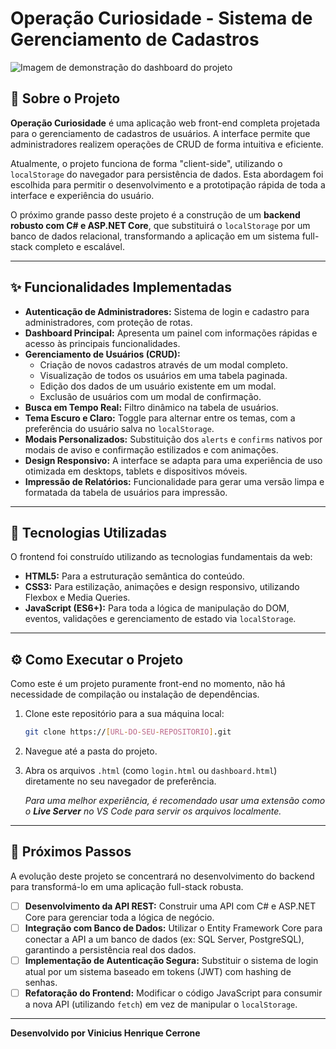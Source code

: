 # Operação Curiosidade - Sistema de Gerenciamento de Cadastros

![Imagem de demonstração do dashboard do projeto](https://i.imgur.com/gYQ4pG0.png)

## 📝 Sobre o Projeto

**Operação Curiosidade** é uma aplicação web front-end completa projetada para o gerenciamento de cadastros de usuários. A interface permite que administradores realizem operações de CRUD de forma intuitiva e eficiente.

Atualmente, o projeto funciona de forma "client-side", utilizando o `localStorage` do navegador para persistência de dados. Esta abordagem foi escolhida para permitir o desenvolvimento e a prototipação rápida de toda a interface e experiência do usuário.

O próximo grande passo deste projeto é a construção de um **backend robusto com C# e ASP.NET Core**, que substituirá o `localStorage` por um banco de dados relacional, transformando a aplicação em um sistema full-stack completo e escalável.

---

## ✨ Funcionalidades Implementadas

* **Autenticação de Administradores:** Sistema de login e cadastro para administradores, com proteção de rotas.
* **Dashboard Principal:** Apresenta um painel com informações rápidas e acesso às principais funcionalidades.
* **Gerenciamento de Usuários (CRUD):**
    * Criação de novos cadastros através de um modal completo.
    * Visualização de todos os usuários em uma tabela paginada.
    * Edição dos dados de um usuário existente em um modal.
    * Exclusão de usuários com um modal de confirmação.
* **Busca em Tempo Real:** Filtro dinâmico na tabela de usuários.
* **Tema Escuro e Claro:** Toggle para alternar entre os temas, com a preferência do usuário salva no `localStorage`.
* **Modais Personalizados:** Substituição dos `alerts` e `confirms` nativos por modais de aviso e confirmação estilizados e com animações.
* **Design Responsivo:** A interface se adapta para uma experiência de uso otimizada em desktops, tablets e dispositivos móveis.
* **Impressão de Relatórios:** Funcionalidade para gerar uma versão limpa e formatada da tabela de usuários para impressão.

---

## 🚀 Tecnologias Utilizadas

O frontend foi construído utilizando as tecnologias fundamentais da web:

* **HTML5:** Para a estruturação semântica do conteúdo.
* **CSS3:** Para estilização, animações e design responsivo, utilizando Flexbox e Media Queries.
* **JavaScript (ES6+):** Para toda a lógica de manipulação do DOM, eventos, validações e gerenciamento de estado via `localStorage`.

---

## ⚙️ Como Executar o Projeto

Como este é um projeto puramente front-end no momento, não há necessidade de compilação ou instalação de dependências.

1.  Clone este repositório para a sua máquina local:
    ```bash
    git clone https://[URL-DO-SEU-REPOSITORIO].git
    ```
2.  Navegue até a pasta do projeto.
3.  Abra os arquivos `.html` (como `login.html` ou `dashboard.html`) diretamente no seu navegador de preferência.

    *Para uma melhor experiência, é recomendado usar uma extensão como o **Live Server** no VS Code para servir os arquivos localmente.*

---

## 🔮 Próximos Passos

A evolução deste projeto se concentrará no desenvolvimento do backend para transformá-lo em uma aplicação full-stack robusta.

-   [ ] **Desenvolvimento da API REST:** Construir uma API com C# e ASP.NET Core para gerenciar toda a lógica de negócio.
-   [ ] **Integração com Banco de Dados:** Utilizar o Entity Framework Core para conectar a API a um banco de dados (ex: SQL Server, PostgreSQL), garantindo a persistência real dos dados.
-   [ ] **Implementação de Autenticação Segura:** Substituir o sistema de login atual por um sistema baseado em tokens (JWT) com hashing de senhas.
-   [ ] **Refatoração do Frontend:** Modificar o código JavaScript para consumir a nova API (utilizando `fetch`) em vez de manipular o `localStorage`.

---

**Desenvolvido por Vinicius Henrique Cerrone**
